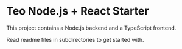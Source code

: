 Teo Node.js + React Starter
===========

This project contains a Node.js backend and a TypeScript frontend.

Read readme files in subdirectories to get started with.